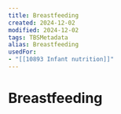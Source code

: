 ```yaml
---
title: Breastfeeding
created: 2024-12-02
modified: 2024-12-02
tags: TBSMetadata
alias: Breastfeeding
usedFor:
- "[[10893 Infant nutrition]]"
---
```

# Breastfeeding
